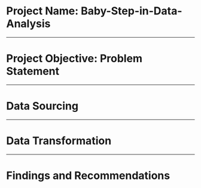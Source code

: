 # Project Name: Baby-Step-in-Data-Analysis

----
# Project Objective: Problem Statement



----
# Data Sourcing



----
# Data Transformation



----
# Findings and Recommendations
